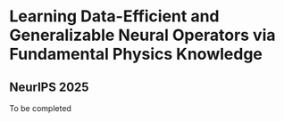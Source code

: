 # Learning Data-Efficient and Generalizable Neural Operators via Fundamental Physics Knowledge

## NeurIPS 2025 

To be completed 
